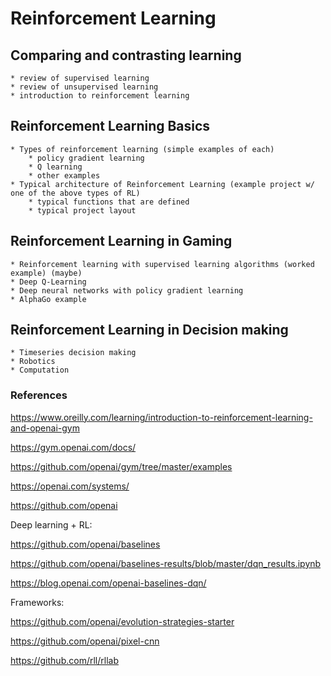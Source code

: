 # Reinforcement Learning

## Comparing and contrasting learning
	* review of supervised learning
	* review of unsupervised learning
	* introduction to reinforcement learning

## Reinforcement Learning Basics
	* Types of reinforcement learning (simple examples of each)
		* policy gradient learning
		* Q learning
		* other examples
	* Typical architecture of Reinforcement Learning (example project w/ one of the above types of RL)
		* typical functions that are defined
		* typical project layout

## Reinforcement Learning in Gaming
	* Reinforcement learning with supervised learning algorithms (worked example) (maybe)
	* Deep Q-Learning
	* Deep neural networks with policy gradient learning
	* AlphaGo example

## Reinforcement Learning in Decision making
	* Timeseries decision making
	* Robotics
	* Computation


### References

https://www.oreilly.com/learning/introduction-to-reinforcement-learning-and-openai-gym

https://gym.openai.com/docs/

https://github.com/openai/gym/tree/master/examples

https://openai.com/systems/

https://github.com/openai

Deep learning + RL:

https://github.com/openai/baselines

https://github.com/openai/baselines-results/blob/master/dqn_results.ipynb

https://blog.openai.com/openai-baselines-dqn/

Frameworks:

https://github.com/openai/evolution-strategies-starter

https://github.com/openai/pixel-cnn

https://github.com/rll/rllab